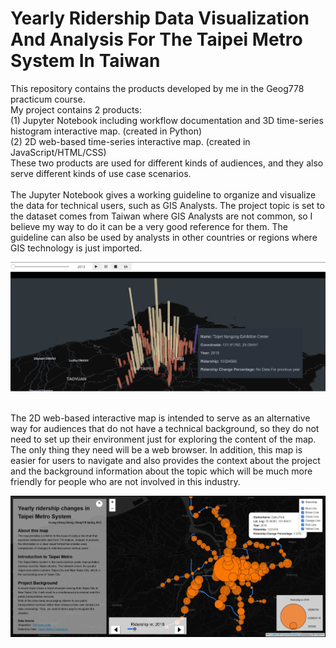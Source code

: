 # Yearly Ridership Data Visualization And Analysis For The Taipei Metro System In Taiwan

<p>
  This repository contains the products developed by me in the Geog778 practicum course.<br>
  My project contains 2 products: <br>
  (1) Jupyter Notebook including workflow documentation and 3D time-series histogram interactive map. (created in Python)<br> 
  (2) 2D web-based time-series interactive map. (created in JavaScript/HTML/CSS)<br>
  These two products are used for different kinds of audiences, and they also serve different kinds of use case scenarios.<br>
   <br>
  The Jupyter Notebook gives a working guideline to organize and visualize the data for technical users, such as GIS Analysts. The project topic is set to the dataset comes from Taiwan where GIS Analysts are not common, so I believe my way to do it can be a very good reference for them. The guideline can also be used by analysts in other countries or regions where GIS technology is just imported. <br>
  
  ![3d_histogram](3D_Histogram.jpg)
  
   <br>
  The 2D web-based interactive map is intended to serve as an alternative way for audiences that do not have a technical background, so they do not need to set up their environment just for exploring the content of the map. The only thing they need will be a web browser. In addition, this map is easier for users to navigate and also provides the context about the project and the background information about the topic which will be much more friendly for people who are not involved in this industry.
  
  ![2D_proportional](2D_webMap.jpg)
</p>

